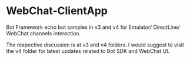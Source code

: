 ﻿# WebChat-ClientApp

Bot Framework echo bot samples in v3 and v4 for Emulator/ DirectLine/ WebChat channels interaction.

The respective discussion is at v3 and v4 folders. I would suggest to visit the v4 folder for latest updates related to Bot SDK and WebChat UI.